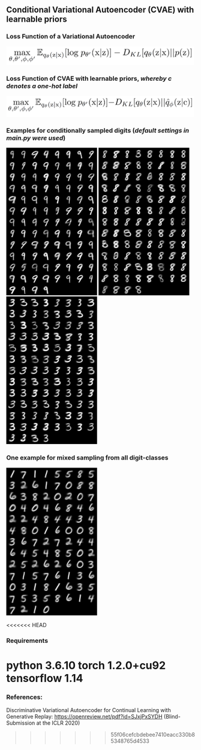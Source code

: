 ## **Conditional Variational Autoencoder (CVAE) with learnable priors**

### **Loss Function of a Variational Autoencoder**

<img src="pics/VAE_Loss.PNG" width="500">
<!--[ELBO](pics/VAE_Loss.PNG)-->

### **Loss Function of CVAE with learnable priors, *whereby c denotes a one-hot label***

<img src="pics/CVAE_learnable_prior_Loss.PNG" width="500">
<!--[ELBO_modified](pics/CVAE_learnable_prior_Loss.PNG)-->

### **Examples for conditionally sampled digits (*default settings in main.py were used*)**

![Digit 9](pics/CVAE_MNIST_9.png)
![Digit 8](pics/CVAE_MNIST_8.png)
![Digit 3](pics/CVAE_MNIST_3.png)

### One example for mixed sampling from all digit-classes ###
![Digit mixed](pics/CVAE_MNIST_mixed.png)

<<<<<<< HEAD
### Requirements ###

python 3.6.10
torch 1.2.0+cu92
tensorflow 1.14
=======
### References:

Discriminative Variational Autoencoder for Continual Learning with Generative Replay: https://openreview.net/pdf?id=SJxjPxSYDH (Blind-Submission at the ICLR 2020)

>>>>>>> 55f06cefcbdebee7410eacc330b85348765d4533
